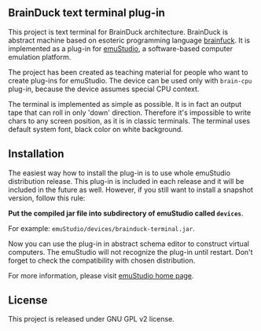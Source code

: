 BrainDuck text terminal plug-in
-------------------------------

This project is text terminal for BrainDuck architecture. BrainDuck is abstract
machine based on esoteric programming language [brainfuck](http://en.wikipedia.org/wiki/Brainfuck).
It is implemented as a plug-in for [emuStudio](http://emustudio.sf.net), a software-based
computer emulation platform.

The project has been created as teaching material for people who want to create plug-ins for emuStudio.
The device can be used only with `brain-cpu` plug-in, because the device assumes special CPU context.

The terminal is implemented as simple as possible. It is in fact an output tape that can roll in only 'down'
direction. Therefore it's impossible to write chars to any screen position, as it is in classic terminals.
The terminal uses default system font, black color on white background.

Installation
------------

The easiest way how to install the plug-in is to use whole emuStudio distribution release. This plug-in is
included in each release and it will be included in the future as well. However, if you still want to install
a snapshot version, follow this rule: 

**Put the compiled jar file into subdirectory of emuStudio called `devices`**.

For example: `emuStudio/devices/brainduck-terminal.jar`.

Now you can use the plug-in in abstract schema editor to construct virtual computers. The emuStudio
will not recognize the plug-in until restart. Don't forget to check the compatibility with chosen
distribution.

For more information, please visit [emuStudio home page](http://emustudio.sourceforge.net/downloads.html).

License
-------

This project is released under GNU GPL v2 license.

